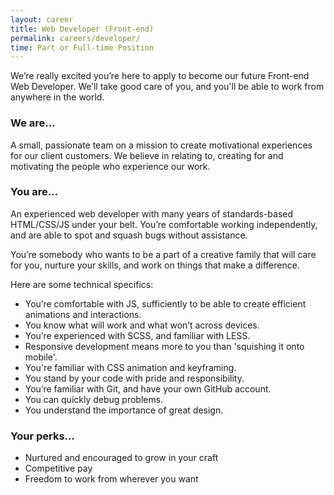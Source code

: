 ```yaml
---
layout: career
title: Web Developer (Front-end)
permalink: careers/developer/
time: Part or Full-time Position
---
```

We’re really excited you’re here to apply to become our future Front-end Web Developer. We’ll take good care of you, and you'll be able to work from anywhere in the world.

### We are…

A small, passionate team on a mission to create motivational experiences for our client customers. We believe in relating to, creating for and motivating the people who experience our work.

### You are…

An experienced web developer with many years of standards-based HTML/CSS/JS under your belt. You’re comfortable working independently, and are able to spot and squash bugs without assistance.

You’re somebody who wants to be a part of a creative family that will care for you, nurture your skills, and work on things that make a difference.

Here are some technical specifics:

* You’re comfortable with JS, sufficiently to be able to create efficient animations and interactions.
* You know what will work and what won’t across devices.
* You’re experienced with SCSS, and familiar with LESS.
* Responsive development means more to you than 'squishing it onto mobile'.
* You're familiar with CSS animation and keyframing.
* You stand by your code with pride and responsibility.
* You’re familiar with Git, and have your own GitHub account.
* You can quickly debug problems.
* You understand the importance of great design.

### Your perks…

* Nurtured and encouraged to grow in your craft
* Competitive pay
* Freedom to work from wherever you want
